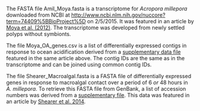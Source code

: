 The FASTA file Amil_Moya.fasta is a transcriptome for *Acropora millepora* downloaded from NCBI at http://www.ncbi.nlm.nih.gov/nuccore?term=74409%5BBioProject%5D on 2/5/2015. It was featured in an article by [Moya et al. (2012)](http://onlinelibrary.wiley.com/doi/10.1111/j.1365-294X.2012.05554.x/full). The transcriptome was developed from newly settled polyps without symbionts.

The file Moya_OA_genes.csv is a list of differentially expressed contigs in response to ocean acidification derived from a [supplementary data file](http://onlinelibrary.wiley.com/store/10.1111/j.1365-294X.2012.05554.x/asset/supinfo/MEC_5554_sm_FigS1-S3_TableS1-S9.pdf?v=1&s=8986ebf969c7552ad857973fff80a0752f87a129) featured in the same article above. The contig IDs are the same as in the transcriptome and can be joined using common contig IDs.

The file Shearer_Macroalgal.fasta is a FASTA file of differentially expressed genes in response to macroalgal contact over a period of 6 *or* 48 hours in *A. millepora*. To retrieve this FASTA file from GenBank, a list of accession numbers was derived from a [supplementary file](http://journals.plos.org/plosone/article/asset?unique&id=info:doi/10.1371/journal.pone.0114525.s002). This data was featured in an article by [Shearer et al. 2014](http://journals.plos.org/plosone/article?id=10.1371/journal.pone.0114525#pone.0114525.s002).
